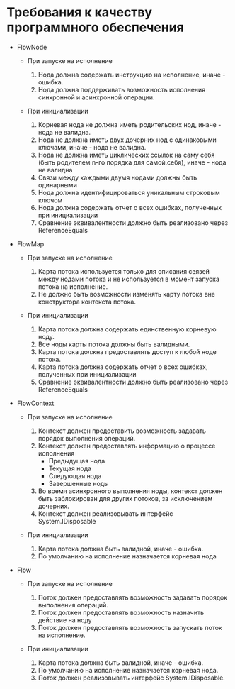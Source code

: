 # Требования к качеству программного обеспечения

- FlowNode

  - При запуске на исполнение

    1. Нода должна содержать инструкцию на исполнение, иначе - ошибка.
    2. Нода должна поддерживать возможность исполнения синхронной и асинхронной операции.

  - При инициализации

    1. Корневая нода не должна иметь родительских нод, иначе - нода не валидна.
    2. Нода не должна иметь двух дочерних нод с одинаковыми ключами, иначе - нода не валидна.
    3. Нода не должна иметь циклических ссылок на саму себя (быть родителем n-го порядка для самой.себя), иначе - нода не валидна
    4. Связи между каждыми двумя нодами должны быть одинарными
    5. Нода должна идентифицироваться уникальным строковым ключом
    6. Нода должна содержать отчет о всех ошибках, полученных при инициализации
    7. Сравнение эквивалентности должно быть реализовано через ReferenceEquals

- FlowMap

  - При запуске на исполнение

    1. Карта потока используется только для описания связей между нодами потока и не используется в момент запуска потока на исполнение.
    2. Не должно быть возможности изменять карту потока вне конструктора контекста потока.

  - При инициализации

    1. Карта потока должна содержать единственную корневую ноду.
    2. Все ноды карты потока должны быть валидными.
    3. Карта потока должна предоставлять доступ к любой ноде потока.
    4. Карта потока должна содержать отчет о всех ошибках, полученных при инициализации
    5. Сравнение эквивалентности должно быть реализовано через ReferenceEquals

- FlowContext

  - При запуске на исполнение

    1. Контекст должен предоставить возможность задавать порядок выполнения операций.
    2. Контекст должен предоставлять информацию о процессе исполнения
        - Предыдущая нода
        - Текущая нода
        - Следующая нода
        - Завершенные ноды
    3. Во время асинхронного выполнения ноды, контекст должен быть заблокирован для других потоков, за исключением дочерних.
    4. Контекст должен реализовывать интерфейс System.IDisposable

  - При инициализации

    1. Карта потока должна быть валидной, иначе - ошибка.
    2. По умолчанию на исполнение назначается корневая нода

- Flow

  - При запуске на исполнение

    1. Поток должен предоставлять возможность задавать порядок выполнения операций.
    2. Поток должен предоставлять возможность назначить действие на ноду
    3. Поток должен предоставлять возможность запускать поток на исполнение.

  - При инициализации

    1. Карта потока должна быть валидной, иначе - ошибка.
    2. По умолчанию на исполнение назначается корневая нода.
    3. Поток должен реализовывать интерфейс System.IDisposable.